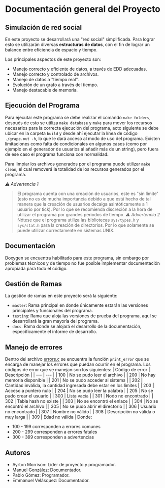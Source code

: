 # Documentación general del Proyecto

## Simulación de red social

En este proyecto se desarrollará una "red social" simplificada. Para lograr esto se utilizarán diversas **estructuras de datos**, con el fin de lograr un balance entre eficiencia de espacio y tiempo.

Los principales aspectos de este proyecto son:
- Manejo correcto y eficiente de datos, a través de EDD adecuadas.
- Manejo correcto y controlado de archivos.
- Manejo de datos a "tiempo real".
- Evolución de un grafo a través del tiempo.
- Manejo destacable de memoria.


## Ejecución del Programa
Para ejecutar este programa se debe realizar el comando `make folders`, después de esto se utiliza `make database` y `make` para mover los recursos necesarios para la correcta ejecución del programa, acto siguiente se debe ubicar en la carpeta `build` y desde ahí ejecutar la línea de código `./grape.out -h`, lo que le dará acceso al modo de uso del programa.
Existen limitaciones como falta de condicionales en algunos casos (como por ejemplo en el generador de usuarios al añadir más de un string), pero fuera de ese caso el programa funciona con normalidad.

Para limpiar los archivos generados por el programa puede utilizar `make clean`, el cual removerá la totalidad de los recursos generados por el programa.

*⚠️ Advertencia 1*
>El programa cuenta con una creación de usuarios, este es "sin límite" (esto no es de mucha importancia debido a que está hecho de tal manera que la creación de usuarios decaiga asintóticamente a 1 usuario por tick). Por lo que se recomienda discreción a la hora de utilizar el programa por grandes periodos de tiempo.
*⚠️ Advertencia 2*
>Nótese que el programa utiliza las bibliotecas `sys/types.h` y `sys/stat.h` para la creación de directorios. Por lo que solamente se puede utilizar correctamente en sistemas UNIX. 

## Documentación
Doxygen se encuentra habilitado para este programa, sin embargo por problemas técnicos y de tiempo no fue posible implementar documentación apropiada para todo el código.

## Gestión de Ramas
La gestión de ramas en este proyecto será la siguiente:
- `master`: Rama principal en donde únicamente estarán las versiones principales y funcionales del programa.
- `testing`: Rama que aloja las versiones de prueba del programa, aquí se desarrollará la gran mayoría del programa.
- `docs`: Rama donde se alojará el desarrollo de la documentación, específicamente el informe de desarrollo.

## Manejo de errores
Dentro del archivo [errors.c](src/errors.c) se encuentra la función `print_error` que se encarga de manejar los errores que puedan ocurrir en el programa. Los códigos de error que se manejan son los siguientes:
| Código de error | Descripción |
| --- | --- |
| 100 | No se pudo leer el archivo |
| 200 | No hay memoria disponible |
| 201 | No se pudo acceder al sistema |
| 202 | Cantidad inválida, la cantidad ingresada debe estar en los límites |
| 203 | Acceso a puntero nulo |
| 204 | No se pudo leer la palabra |
| 205 | No se pudo crear el usuario |
| 300 | Lista vacía |
| 301 | Nodo no encontrado |
| 302 | Tabla hash no existe |
| 303 | No se encontró el enlace |
| 304 | No se encontró el archivo |
| 305 | No se pudo abrir el directorio |
| 306 | Usuario no encontrado |
| 307 | Nombre no válido |
| 308 | Descripción no válida o muy larga |
| 309 | Edad no válida |
Donde:
- 100 - 199 corresponden a errores comunes
- 200 - 299 corresponden a errores fatales
- 300 - 399 corresponden a advertencias



## Autores
- Ayrton Morrison:      Líder de proyecto y programador.
- Manuel González:      Documentador.
- Pablo Gómez:          Programador.
- Emmanuel Velásquez:   Documentador.